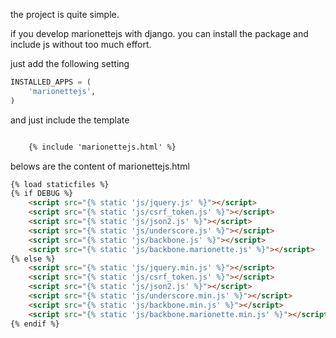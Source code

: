 the project is quite simple.

if you develop marionettejs with django. you can install the package and include js without too much effort.

just add the following setting

```python
INSTALLED_APPS = (
    'marionettejs',
)
```

and just include the template

```html

    {% include 'marionettejs.html' %}

```

belows are the content of marionettejs.html

```html
{% load staticfiles %}
{% if DEBUG %}
    <script src="{% static 'js/jquery.js' %}"></script>
    <script src="{% static 'js/csrf_token.js' %}"></script>
    <script src="{% static 'js/json2.js' %}"></script>
    <script src="{% static 'js/underscore.js' %}"></script>
    <script src="{% static 'js/backbone.js' %}"></script>
    <script src="{% static 'js/backbone.marionette.js' %}"></script>
{% else %}
    <script src="{% static 'js/jquery.min.js' %}"></script>
    <script src="{% static 'js/csrf_token.js' %}"></script>
    <script src="{% static 'js/json2.js' %}"></script>
    <script src="{% static 'js/underscore.min.js' %}"></script>
    <script src="{% static 'js/backbone.min.js' %}"></script>
    <script src="{% static 'js/backbone.marionette.min.js' %}"></script>
{% endif %}
```

